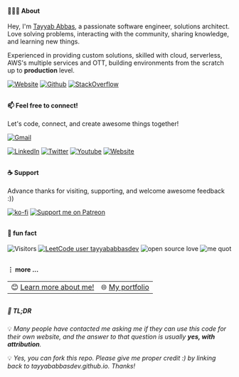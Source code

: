 #### 🙋🏻‍♂️ About
Hey, I'm <a href="https://tayyababbasdev.github.io" target="_blank" title="Tayyab Abbas">Tayyab Abbas</a>, a passionate software engineer, solutions architect. Love solving problems, interacting with the community, sharing knowledge, and learning new things.

Experienced in providing custom solutions, skilled with cloud, serverless, AWS's multiple services and OTT, building environments from the scratch up to **production** level.</br>

[![Website](https://img.shields.io/badge/-tayyababbasdev.github.io-0078D4?style=flat&logo=Homepage&logoColor=white)](https://tayyababbasdev.github.io/)
[![Github](https://img.shields.io/badge/-@tayyababbasdev-000?style=flat&logo=Github&logoColor=white)](https://github.com/tayyababbasdev)
[![StackOverflow](https://img.shields.io/badge/tayyababbasdev-%23F58025?style=flat&logo=stackoverflow&logoColor=white)](https://stackoverflow.com/users/17666468/tayyababbasdev)

## 

#### 📫 Feel free to connect!
Let's code, connect, and create awesome things together!

[![Gmail](https://img.shields.io/badge/-tayyababbaxi661@gmail.com-c14438?style=flat&logo=Gmail&logoColor=white)](mailto:tayyababbaxi661@gmail.com)
<!-- [![Skype](https://img.shields.io/static/v1.svg?label=Skype&message=tayyababbasdev&style=flat&color=blue)](https://join.skype.com/invite/wfHtrH7tedlg) -->
[![LinkedIn](https://img.shields.io/static/v1.svg?label=LinkedIn&message=tayyababbasdev&logo=linkedin&style=flat&color=blue)](https://www.linkedin.com/in/tayyababbasdev/)
[![Twitter](https://img.shields.io/badge/-tayyababbasdev-000?style=flat&logo=X&logoColor=white)](https://x.com/tayyababbasdev)
[![Youtube](https://img.shields.io/badge/-@tayyab-c14438?style=flat&logo=Youtube&logoColor=white)](https://www.youtube.com/@tayyababbasdev)
[![Website](https://img.shields.io/badge/-tayyababbasdev.github.io-0078D4?style=flat&logo=Homepage&logoColor=white)](https://tayyababbasdev.github.io/)

##

#### ☕️ Support
Advance thanks for visiting, supporting, and welcome awesome feedback :))

[![ko-fi](https://ko-fi.com/img/githubbutton_sm.svg)](https://ko-fi.com/P5P018ZSIU)
[![Support me on Patreon](https://img.shields.io/badge/Support%20me%20on%20Patreon-000?style=for-the-badge&logo=patreon&logoColor=white)](https://www.patreon.com/bePatron?u=156223860)

##

#### 🍿 fun fact

![Visitors](https://api.visitorbadge.io/api/visitors?path=tayyababbasdev&countColor=%232ccce4&style=flat&labelStyle=upper)
[![LeetCode user tayyababbasdev](https://img.shields.io/badge/dynamic/json?style=flat&labelColor=black&color=%23ffa116&label=Solved&query=solvedOverTotal&url=https%3A%2F%2Fleetcode-badge.vercel.app%2Fapi%2Fusers%2Ftayyababbas&logo=leetcode&logoColor=yellow)](https://leetcode.com/tayyababbasdev/)
![open source love](https://img.shields.io/badge/Open%20Source-♥️-43853D)
![me quot](https://img.shields.io/badge/❝❞%20winning%20!=%20success-2496ED?style=flat)

## 

#### ⋮ more ...

<table>
  <tr>
    <td>😊&nbsp;<a href="https://www.google.com/search?q=tayyababbasdev+github">Learn more about me!</a></td>
    <td>🌐&nbsp;<a href="https://tayyababbasdev.github.io/">My portfolio</a></td>
  </tr>
</table>

## 

##### 🚨 TL;DR

💡 _Many people have contacted me asking me if they can use this code for their own website, and the answer to that question is usually **yes, with attribution**._

💡 _Yes, you can fork this repo. Please give me proper credit :) by linking back to tayyababbasdev.github.io. Thanks!_
